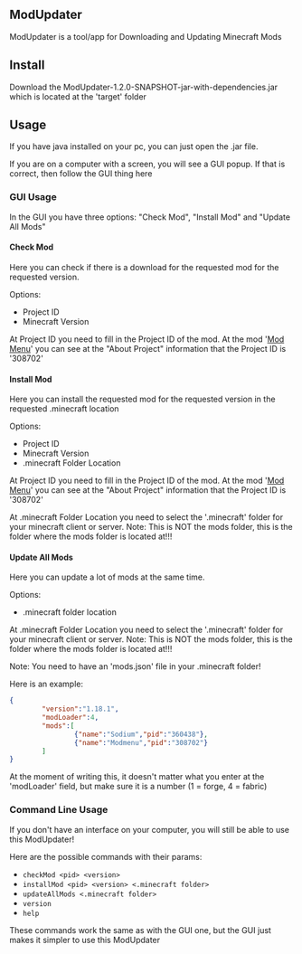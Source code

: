 ## ModUpdater

ModUpdater is a tool/app for Downloading and Updating Minecraft Mods


## Install

Download the ModUpdater-1.2.0-SNAPSHOT-jar-with-dependencies.jar which is located at the 'target' folder


## Usage 

If you have java installed on your pc, you can just open the .jar file.

If you are on a computer with a screen, you will see a GUI popup. If that is correct, then follow the GUI thing here

### GUI Usage

In the GUI you have three options: "Check Mod", "Install Mod" and "Update All Mods"

#### Check Mod

Here you can check if there is a download for the requested mod for the requested version.

Options:
- Project ID
- Minecraft Version

At Project ID you need to fill in the Project ID of the mod. 
At the mod '[Mod Menu](https://www.curseforge.com/minecraft/mc-mods/modmenu)' you can see at the "About Project" information that the Project ID is '308702'


#### Install Mod

Here you can install the requested mod for the requested version in the requested .minecraft location

Options:
- Project ID
- Minecraft Version
- .minecraft Folder Location

At Project ID you need to fill in the Project ID of the mod. 
At the mod '[Mod Menu](https://www.curseforge.com/minecraft/mc-mods/modmenu)' you can see at the "About Project" information that the Project ID is '308702'

At .minecraft Folder Location you need to select the '.minecraft' folder for your minecraft client or server. 
Note: This is NOT the mods folder, this is the folder where the mods folder is located at!!!


#### Update All Mods

Here you can update a lot of mods at the same time. 

Options: 
- .minecraft folder location

At .minecraft Folder Location you need to select the '.minecraft' folder for your minecraft client or server. 
Note: This is NOT the mods folder, this is the folder where the mods folder is located at!!!

Note: You need to have an 'mods.json' file in your .minecraft folder!

Here is an example:
```json
{
        "version":"1.18.1",
        "modLoader":4,
        "mods":[
                {"name":"Sodium","pid":"360438"},
                {"name":"Modmenu","pid":"308702"}
        ]
}
```

At the moment of writing this, it doesn't matter what you enter at the 'modLoader' field, but make sure it is a number (1 = forge, 4 = fabric)


### Command Line Usage

If you don't have an interface on your computer, you will still be able to use this ModUpdater!

Here are the possible commands with their params:
- `checkMod <pid> <version>`
- `installMod <pid> <version> <.minecraft folder>`
- `updateAllMods <.minecraft folder>`
- `version`
- `help`

These commands work the same as with the GUI one, but the GUI just makes it simpler to use this ModUpdater
